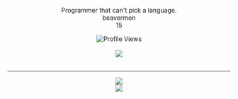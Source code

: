 <p align="center">Programmer that can't pick a language.
<br>
beavermon
<br>
15
 <p align="center">
    <img src="https://komarev.com/ghpvc/?username=Beavermon&style=for-the-badge&color=red" alt="Profile Views">
    <br>
    <br>
    <img src="https://lanyard.cnrad.dev/api/581687198760435742?borderRadius=5px&animated=:true" />
  <br>
  <br>
  </p>
  <hr>
<p align="center">
  <img src = "https://github-readme-stats.vercel.app/api/top-langs/?username=Beavermon&theme=dark&hide_border=true&include_all_commits=true&count_private=false">
  <br>
  <img src = "https://github-readme-streak-stats.herokuapp.com/?user=Beavermon&theme=dark&hide_border=true">
  <br>
</a>
